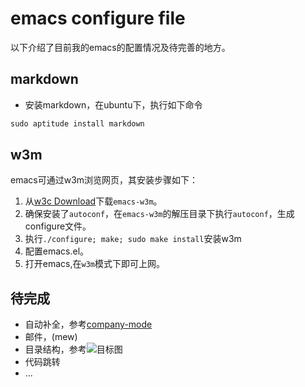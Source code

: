 emacs configure file
===
以下介绍了目前我的emacs的配置情况及待完善的地方。

markdown  
---
- 安装markdown，在ubuntu下，执行如下命令
```c
sudo aptitude install markdown
```

w3m
---
emacs可通过w3m浏览网页，其安装步骤如下：  
1. 从[w3c Download](http://emacs-w3m.namazu.org/index-en.html#download)下载`emacs-w3m`。
2. 确保安装了`autoconf`，在`emacs-w3m`的解压目录下执行`autoconf`，生成configure文件。
3. 执行`./configure; make; sudo make install`安装w3m
4. 配置emacs.el。
5. 打开emacs,在`w3m`模式下即可上网。

待完成
---
- 自动补全，参考[company-mode](https://github.com/company-mode/company-mode)
- 邮件，(mew)
- 目录结构，参考![目标图](http://dl2.iteye.com/upload/attachment/0054/7917/7431fe27-9246-3ff0-aff9-99f1a095aa16.png)
- 代码跳转
- ...



